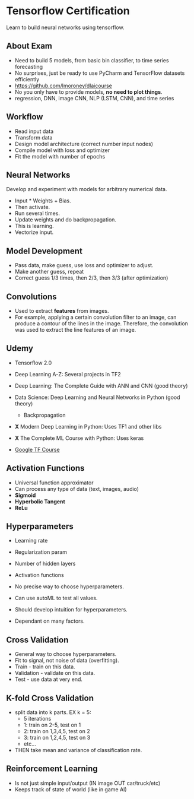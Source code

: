 # Tensorflow Certification #
Learn to build neural networks using tensorflow.


## About Exam ##
* Need to build 5 models, from basic bin classifier, to time series forecasting
* No surprises, just be ready to use PyCharm and TensorFlow
  datasets efficiently
* https://github.com/lmoroney/dlaicourse
* No you only have to provide models, **no need to plot things**.
* regression, DNN, image CNN, NLP (LSTM, CNN), and time series


## Workflow ##
* Read input data
* Transform data
* Design model architecture (correct number input nodes)
* Compile model with loss and optimizer
* Fit the model with number of epochs  


## Neural Networks ##
Develop and experiment with models for arbitrary numerical data.

* Input * Weights + Bias.
* Then activate.
* Run several times.
* Update weights and do backpropagation.
* This is learning.
* Vectorize input.


## Model Development ##
* Pass data, make guess, use loss and optimizer to adjust.
* Make another guess, repeat
* Correct guess 1/3 times, then 2/3, then 3/3 (after optimization)


## Convolutions ##
* Used to extract **features** from images.
* For example, applying a certain convolution filter to an image,
  can produce a contour of the lines in the image. Therefore,
  the convolution was used to extract the line features of an image.


## Udemy ##
* Tensorflow 2.0
* Deep Learning A-Z: Several projects in TF2
* Deep Learning: The Complete Guide with ANN and CNN (good theory)
* Data Science: Deep Learning and Neural Networks in Python (good theory)
    * Backpropagation

* **X** Modern Deep Learning in Python: Uses TF1 and other libs
* **X** The Complete ML Course with Python: Uses keras
* [Google TF Course](https://developers.google.com/machine-learning/crash-course/first-steps-with-tensorflow)


## Activation Functions ##
* Universal function approximator
* Can process any type of data (text, images, audio)
* **Sigmoid**
* **Hyperbolic Tangent**
* **ReLu**


## Hyperparameters ##
* Learning rate
* Regularization param
* Number of hidden layers
* Activation functions

* No precise way to choose hyperparameters.
* Can use autoML to test all values.
* Should develop intuition for hyperparameters.
* Dependant on many factors.


## Cross Validation ##
* General way to choose hyperparameters.
* Fit to signal, not noise of data (overfitting).
* Train - train on this data.
* Validation - validate on this data.
* Test - use data at very end.


## K-fold Cross Validation ##
* split data into k parts. EX k = 5:
    * 5 iterations
    * 1: train on 2-5, test on 1
    * 2: train on 1,3,4,5, test on 2
    * 3: train on 1,2,4,5, test on 3
    * etc...
* THEN take mean and variance of classification rate.


## Reinforcement Learning ##
* Is not just simple input/output (IN image OUT car/truck/etc)
* Keeps track of state of world (like in game AI)